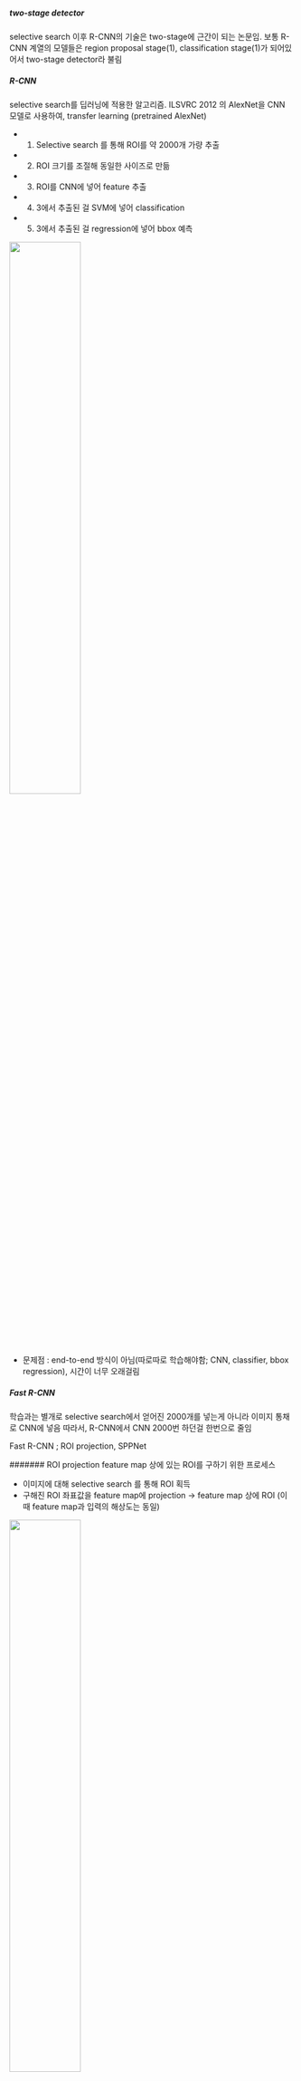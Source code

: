 ##### two-stage detector
selective search 이후 R-CNN의 기술은 two-stage에 근간이 되는 논문임.
보통 R-CNN 계열의 모델들은 region proposal stage(1), classification stage(1)가 되어있어서 two-stage detector라 불림

##### R-CNN
selective search를 딥러닝에 적용한 알고리즘. ILSVRC 2012 의 AlexNet을 CNN 모델로 사용하여, transfer learning (pretrained AlexNet)
- 1. Selective search 를 통해 ROI를 약 2000개 가량 추출
- 2. ROI 크기를 조절해 동일한 사이즈로 만듦
- 3. ROI를 CNN에 넣어 feature 추출
- 4. 3에서 추출된 걸 SVM에 넣어 classification
- 5. 3에서 추출된 걸 regression에 넣어 bbox 예측

<img src="https://user-images.githubusercontent.com/31475037/74123157-088f8580-4c11-11ea-8555-39cfb5d770c0.gif" width="50%" height="50%">

- 문제점 : end-to-end 방식이 아님(따로따로 학습해야함; CNN, classifier, bbox regression), 시간이 너무 오래걸림

##### Fast R-CNN
학습과는 별개로 selective search에서 얻어진 2000개를 넣는게 아니라 이미지 통채로 CNN에 넣음
따라서, R-CNN에서 CNN 2000번 하던걸 한번으로 줄임

Fast R-CNN ; ROI projection, SPPNet

####### ROI projection
feature map 상에 있는 ROI를 구하기 위한 프로세스
- 이미지에 대해 selective search 를 통해 ROI 획득
- 구해진 ROI 좌표값을 feature map에 projection -> feature map 상에 ROI
(이때 feature map과 입력의 해상도는 동일)

<img src="https://user-images.githubusercontent.com/31475037/74294049-1283c680-4d80-11ea-8c68-fa1b84f52bd3.png" width="50%" height="50%">

이러한 ROI projection이 가능한 이유는 CNN을 통해 추출된 feature map에 이미지와 같이 물체의 중요한 정보가 담겨있기 때문

####### SPP(Spatial Pyramid Pooling)
SPPNet은 R-CNN에서 resize(wraping)하는 과정을 SPP를 이용해 고정크기로 바꿈. 
SPP layer는 다양한 크기의 입력으로 부터 일정한 크기의 feature를 추출가능.
- 이미지를 일정 개수 지역으로 나눈 뒤, 각 지역에 BOW(Bag-of-words)를 적용하여 local 정보를 유지 (무슨소리지..)
암튼, SPP layer는 feature map 상의 특정 영역에 대해 고정된 개수의 영역으로 나눈 뒤, 
각 영역에 대해 max-pooling/average pooling을 취함으로써 고정된 길이의 feature를 추출
<img src="https://1.bp.blogspot.com/-4XYvgIQ6T8E/VZEPbZyYo7I/AAAAAAAABHE/D_HccWnYK6Q/s1600/s4.jpg" width="50%" height="50%">
Fast R-CNN에서는 이런 SPP layer의 single level pyramid만 사용하여 이를 ROI layer 라고 명명함

따라서, Faster R-CNN의 과정은
- 전체 이미지를 CNN에 넣어 feature 추출 (한번만)
- ROI projection을 통해 feature map 상의 ROI를 구함
- 이 ROI는 ROI layer를 통과한후 일정 크기의 feature가 됌
- 추출된 이 feature는 fc layer(fully connected layer)를 통과해 나온 뒤, classification, bbox regression
(이때, end-to-end)

##### Faster R-CNN
문제가 된 selective search 부분을 RPN(Region Proposal Network)로 대체

###### RPN 
RPN은 내부 feature map의 영역 내에서도 충분히 객체의 위치,특징정보가 남아 있기에 이 feature map 정보를 통해 학습을 하는 방식
RPN에서 각각의 영역을 어떻게 학습할지에 대해 도입한 개념이 anchor box,
anchor를 중심으로 anchor box를 설정해 feature map에서 영역을 설정함.
- anchor box를 사용하면 transaltion-invariance, reduce model size

<img src="https://user-images.githubusercontent.com/31475037/74295754-4ca39700-4d85-11ea-96ef-99320b686da5.png" width="50%" height="50%">

이 이전에는 translation-invariance를 하기 위해 scale도 조정해보고, filter size도 이용해보고..

<img src="https://user-images.githubusercontent.com/31475037/74295756-4ca39700-4d85-11ea-9a1b-0f9a7fe64e1d.png" width="50%" height="50%">

RPN의 목적은 객체를 잘 분류하는게 아니라, 객체가 있는 영역인 positive anchor box를 잘 찾는것.
positive/negative : GT box IoU 0.7 이상/ 0.3 이하
0.3~0.7은 사용하지않음
실제 사용한 앵커박스는 위치당 scale 3 ratio 3 = 9개

<img src="https://user-images.githubusercontent.com/31475037/74295761-4dd4c400-4d85-11ea-8a26-5387a5a063b8.png" width="50%" height="50%">

한 이미지당 앵커를 256개 샘플링함 -> 1:1 비율로 positive/negative로 RPN 에 넣어주면, 해당 anchor에 object가 있는지 이진분류하는 classifer를 학습하고
앵커 내 물체의 위치를 찾는 bbox regression을 해줌. (만약 positive anchor 갯수가 128개보다 적을경우, 빈자리는 negative anchor sample로 채움)
- bbox regression은 smooth L1 Loss
detector 학습
<img src"https://user-images.githubusercontent.com/31475037/74295747-4ad9d380-4d85-11ea-9be8-f6e63e901f6f.png" width="50%" height="50%">

- RPN과 CNN만 따로 학습
- RPN과 CNN은 freeze한채로 detector만 학습
- CNN은 freeze한채로 RPN만 finetuning
- RPN과 CNNs freeze한채로 detector finetuning


